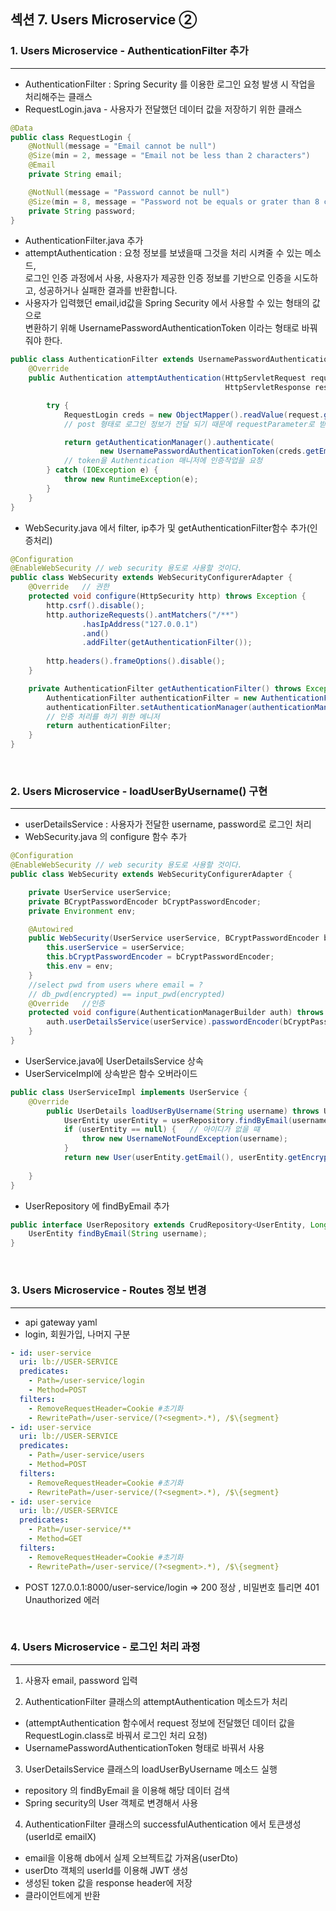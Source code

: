 ## 섹션 7. Users Microservice ➁

### 1. Users Microservice - AuthenticationFilter 추가
___

- AuthenticationFilter : Spring Security 를 이용한 로그인 요청 발생 시 작업을 처리해주는 클래스
- RequestLogin.java - 사용자가 전달했던 데이터 값을 저장하기 위한 클래스
```java
@Data
public class RequestLogin {
    @NotNull(message = "Email cannot be null")
    @Size(min = 2, message = "Email not be less than 2 characters")
    @Email
    private String email;

    @NotNull(message = "Password cannot be null")
    @Size(min = 8, message = "Password not be equals or grater than 8 characters")
    private String password;
}
```

- AuthenticationFilter.java 추가
- attemptAuthentication : 요청 정보를 보냈을때 그것을 처리 시켜줄 수 있는 메소드,   
로그인 인증 과정에서 사용, 사용자가 제공한 인증 정보를 기반으로 인증을 시도하고, 성공하거나 실패한 결과를 반환합니다.
- 사용자가 입력했던 email,id값을 Spring Security 에서 사용할 수 있는 형태의 값으로  
변환하기 위해 UsernamePasswordAuthenticationToken 이라는 형태로 바꿔줘야 한다. 

```java
public class AuthenticationFilter extends UsernamePasswordAuthenticationFilter {
    @Override
    public Authentication attemptAuthentication(HttpServletRequest request,
                                                HttpServletResponse response) throws AuthenticationException {

        try {
            RequestLogin creds = new ObjectMapper().readValue(request.getInputStream(), RequestLogin.class);
            // post 형태로 로그인 정보가 전달 되기 때문에 requestParameter로 받을수 없으므로 InputStream 사용

            return getAuthenticationManager().authenticate(
                    new UsernamePasswordAuthenticationToken(creds.getEmail(), creds.getPassword(), new ArrayList<>()));
            // token을 Authentication 매니저에 인증작업을 요청
        } catch (IOException e) {
            throw new RuntimeException(e);
        }
    }
}
```
- WebSecurity.java 에서 filter, ip추가 및 getAuthenticationFilter함수 추가(인증처리)
```java
@Configuration
@EnableWebSecurity // web security 용도로 사용할 것이다.
public class WebSecurity extends WebSecurityConfigurerAdapter {
    @Override   // 권한
    protected void configure(HttpSecurity http) throws Exception {
        http.csrf().disable();
        http.authorizeRequests().antMatchers("/**")
                .hasIpAddress("127.0.0.1")
                .and()
                .addFilter(getAuthenticationFilter());
        
        http.headers().frameOptions().disable();    
    }

    private AuthenticationFilter getAuthenticationFilter() throws Exception {
        AuthenticationFilter authenticationFilter = new AuthenticationFilter();
        authenticationFilter.setAuthenticationManager(authenticationManager()); 
        // 인증 처리를 하기 위한 메니저
        return authenticationFilter;
    }
}
```

<br>

### 2. Users Microservice - loadUserByUsername() 구현
___

- userDetailsService : 사용자가 전달한 username, password로 로그인 처리
- WebSecurity.java 의 configure 함수 추가
```java
@Configuration
@EnableWebSecurity // web security 용도로 사용할 것이다.
public class WebSecurity extends WebSecurityConfigurerAdapter {

    private UserService userService;
    private BCryptPasswordEncoder bCryptPasswordEncoder;
    private Environment env;

    @Autowired
    public WebSecurity(UserService userService, BCryptPasswordEncoder bCryptPasswordEncoder, Environment env) {
        this.userService = userService;
        this.bCryptPasswordEncoder = bCryptPasswordEncoder;
        this.env = env;
    }
    //select pwd from users where email = ?
    // db_pwd(encrypted) == input_pwd(encrypted)
    @Override   //인증
    protected void configure(AuthenticationManagerBuilder auth) throws Exception {
        auth.userDetailsService(userService).passwordEncoder(bCryptPasswordEncoder);
    }
}
```
- UserService.java에 UserDetailsService 상속
- UserServiceImpl에 상속받은 함수 오버라이드
```java
public class UserServiceImpl implements UserService {
    @Override
        public UserDetails loadUserByUsername(String username) throws UsernameNotFoundException {
            UserEntity userEntity = userRepository.findByEmail(username);
            if (userEntity == null) {   // 아이디가 없을 떄
                throw new UsernameNotFoundException(username);
            }
            return new User(userEntity.getEmail(), userEntity.getEncryptedPwd(), true, true, true, true, new ArrayList<>());//arrayList(권한)
    
    }
}
```

- UserRepository 에 findByEmail 추가
```java
public interface UserRepository extends CrudRepository<UserEntity, Long> {
    UserEntity findByEmail(String username);
}
```

<br>

### 3. Users Microservice - Routes 정보 변경
___

- api gateway yaml 
- login, 회원가입, 나머지 구분
```yaml
- id: user-service
  uri: lb://USER-SERVICE
  predicates:
    - Path=/user-service/login
    - Method=POST
  filters:
    - RemoveRequestHeader=Cookie #초기화
    - RewritePath=/user-service/(?<segment>.*), /$\{segment}
- id: user-service
  uri: lb://USER-SERVICE
  predicates:
    - Path=/user-service/users
    - Method=POST
  filters:
    - RemoveRequestHeader=Cookie #초기화
    - RewritePath=/user-service/(?<segment>.*), /$\{segment}
- id: user-service
  uri: lb://USER-SERVICE
  predicates:
    - Path=/user-service/**
    - Method=GET
  filters:
    - RemoveRequestHeader=Cookie #초기화
    - RewritePath=/user-service/(?<segment>.*), /$\{segment}
```
- POST 127.0.0.1:8000/user-service/login => 200 정상 , 비밀번호 틀리면 401 Unauthorized 에러


  <br>

### 4. Users Microservice - 로그인 처리 과정
___

1. 사용자 email, password 입력  

2. AuthenticationFilter 클래스의 attemptAuthentication 메소드가 처리    
- (attemptAuthentication 함수에서 request 정보에 전달했던 데이터 값을 RequestLogin.class로 바꿔서 로그인 처리 요청)    
- UsernamePasswordAuthenticationToken 형태로 바꿔서 사용  

3. UserDetailsService 클래스의 loadUserByUsername 메소드 실행 
- repository 의 findByEmail 을 이용해 해당 데이터 검색 
- Spring security의 User 객체로 변경해서 사용  

4. AuthenticationFilter 클래스의 successfulAuthentication 에서 토큰생성(userId로 emailX)
- email을 이용해 db에서 실제 오브젝트값 가져옴(userDto)
- userDto 객체의 userId를 이용해 JWT 생성
- 생성된 token 값을 response header에 저장
- 클라이언트에게 반환

<br>
